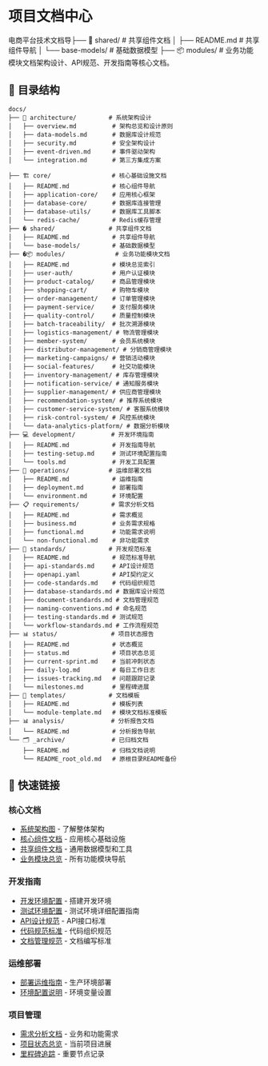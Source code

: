 # 项目文档中心

电商平台技术文档导├── 🔗 shared/               # 共享组件文档
│   ├── README.md            # 共享组件导航
│   └── base-models/         # 基础数据模型
├── 📦 modules/              # 业务功能模块文档架构设计、API规范、开发指南等核心文档。

## 📁 目录结构

```
docs/
├── 📐 architecture/         # 系统架构设计
│   ├── overview.md          # 架构总览和设计原则
│   ├── data-models.md       # 数据库设计规范
│   ├── security.md          # 安全架构设计
│   ├── event-driven.md      # 事件驱动架构
│   └── integration.md       # 第三方集成方案

├── 🏗️ core/                 # 核心基础设施文档
│   ├── README.md            # 核心组件导航
│   ├── application-core/    # 应用核心框架
│   ├── database-core/       # 数据库连接管理
│   ├── database-utils/      # 数据库工具脚本
│   └── redis-cache/         # Redis缓存管理
├── � shared/               # 共享组件文档
│   ├── README.md            # 共享组件导航
│   └── base-models/         # 基础数据模型
├── �📦 modules/              # 业务功能模块文档
│   ├── README.md            # 模块总览索引
│   ├── user-auth/           # 用户认证模块
│   ├── product-catalog/     # 商品管理模块
│   ├── shopping-cart/       # 购物车模块
│   ├── order-management/    # 订单管理模块
│   ├── payment-service/     # 支付服务模块
│   ├── quality-control/     # 质量控制模块
│   ├── batch-traceability/  # 批次溯源模块
│   ├── logistics-management/ # 物流管理模块
│   ├── member-system/       # 会员系统模块
│   ├── distributor-management/ # 分销商管理模块
│   ├── marketing-campaigns/ # 营销活动模块
│   ├── social-features/     # 社交功能模块
│   ├── inventory-management/ # 库存管理模块
│   ├── notification-service/ # 通知服务模块
│   ├── supplier-management/ # 供应商管理模块
│   ├── recommendation-system/ # 推荐系统模块
│   ├── customer-service-system/ # 客服系统模块
│   ├── risk-control-system/ # 风控系统模块
│   └── data-analytics-platform/ # 数据分析模块
├── 💻 development/          # 开发环境指南
│   ├── README.md            # 开发指南导航
│   ├── testing-setup.md     # 测试环境配置指南
│   └── tools.md             # 开发工具配置
├── 🚀 operations/           # 运维部署文档
│   ├── README.md            # 运维指南
│   ├── deployment.md        # 部署指南
│   └── environment.md       # 环境配置
├── 📋 requirements/         # 需求分析文档
│   ├── README.md            # 需求概览
│   ├── business.md          # 业务需求规格
│   ├── functional.md        # 功能需求说明
│   └── non-functional.md    # 非功能需求
├── 📏 standards/            # 开发规范标准
│   ├── README.md            # 规范标准导航
│   ├── api-standards.md     # API设计规范
│   ├── openapi.yaml         # API契约定义
│   ├── code-standards.md    # 代码组织规范
│   ├── database-standards.md # 数据库设计规范
│   ├── document-standards.md # 文档管理规范
│   ├── naming-conventions.md # 命名规范
│   ├── testing-standards.md # 测试规范
│   └── workflow-standards.md # 工作流程规范
├── 📊 status/               # 项目状态报告
│   ├── README.md            # 状态概览
│   ├── status.md            # 项目状态总览
│   ├── current-sprint.md    # 当前冲刺状态
│   ├── daily-log.md         # 每日工作日志
│   ├── issues-tracking.md   # 问题跟踪记录
│   └── milestones.md        # 里程碑进展
├── 📝 templates/            # 文档模板
│   ├── README.md            # 模板列表
│   └── module-template.md   # 模块文档标准模板
├── 📊 analysis/             # 分析报告文档
│   └── README.md            # 分析报告导航
└── 🗂️ _archive/             # 已归档文档
    ├── README.md            # 归档文档说明
    └── README_root_old.md   # 原根目录README备份
```

## 🔗 快速链接

### 核心文档
- [系统架构图](architecture/overview.md) - 了解整体架构
- [核心组件文档](core/README.md) - 应用核心基础设施
- [共享组件文档](shared/README.md) - 通用数据模型和工具
- [业务模块总览](modules/README.md) - 所有功能模块导航

### 开发指南  
- [开发环境配置](development/README.md) - 搭建开发环境
- [测试环境配置](development/testing-setup.md) - 测试环境详细配置指南
- [API设计规范](standards/api-standards.md) - API接口标准
- [代码规范标准](standards/code-standards.md) - 代码组织规范
- [文档管理规范](standards/document-standards.md) - 文档编写标准

### 运维部署
- [部署运维指南](operations/README.md) - 生产环境部署
- [环境配置说明](operations/environment.md) - 环境变量设置

### 项目管理
- [需求分析文档](requirements/README.md) - 业务和功能需求
- [项目状态总览](status/README.md) - 当前项目进展
- [里程碑追踪](status/milestones.md) - 重要节点记录